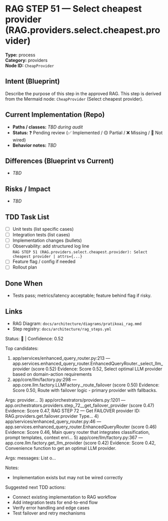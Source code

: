 # RAG STEP 51 — Select cheapest provider (RAG.providers.select.cheapest.provider)

**Type:** process  
**Category:** providers  
**Node ID:** `CheapProvider`

## Intent (Blueprint)
Describe the purpose of this step in the approved RAG. This step is derived from the Mermaid node: `CheapProvider` (Select cheapest provider).

## Current Implementation (Repo)
- **Paths / classes:** _TBD during audit_
- **Status:** ❓ Pending review (✅ Implemented / 🟡 Partial / ❌ Missing / 🔌 Not wired)
- **Behavior notes:** _TBD_

## Differences (Blueprint vs Current)
- _TBD_

## Risks / Impact
- _TBD_

## TDD Task List
- [ ] Unit tests (list specific cases)
- [ ] Integration tests (list cases)
- [ ] Implementation changes (bullets)
- [ ] Observability: add structured log line  
  `RAG STEP 51 (RAG.providers.select.cheapest.provider): Select cheapest provider | attrs={...}`
- [ ] Feature flag / config if needed
- [ ] Rollout plan

## Done When
- Tests pass; metrics/latency acceptable; feature behind flag if risky.

## Links
- RAG Diagram: `docs/architecture/diagrams/pratikoai_rag.mmd`
- Step registry: `docs/architecture/rag_steps.yml`


<!-- AUTO-AUDIT:BEGIN -->
Status: 🔌  |  Confidence: 0.52

Top candidates:
1) app/services/enhanced_query_router.py:213 — app.services.enhanced_query_router.EnhancedQueryRouter._select_llm_provider (score 0.52)
   Evidence: Score 0.52, Select optimal LLM provider based on domain-action requirements
2) app/core/llm/factory.py:298 — app.core.llm.factory.LLMFactory._route_failover (score 0.50)
   Evidence: Score 0.50, Route with failover logic - primary provider with fallbacks.

Args:
    provider...
3) app/orchestrators/providers.py:1201 — app.orchestrators.providers.step_72__get_failover_provider (score 0.47)
   Evidence: Score 0.47, RAG STEP 72 — Get FAILOVER provider
ID: RAG.providers.get.failover.provider
Type...
4) app/services/enhanced_query_router.py:46 — app.services.enhanced_query_router.EnhancedQueryRouter (score 0.46)
   Evidence: Score 0.46, Main query router that integrates classification, prompt templates,
context enri...
5) app/core/llm/factory.py:367 — app.core.llm.factory.get_llm_provider (score 0.42)
   Evidence: Score 0.42, Convenience function to get an optimal LLM provider.

Args:
    messages: List o...

Notes:
- Implementation exists but may not be wired correctly

Suggested next TDD actions:
- Connect existing implementation to RAG workflow
- Add integration tests for end-to-end flow
- Verify error handling and edge cases
- Test failover and retry mechanisms
<!-- AUTO-AUDIT:END -->